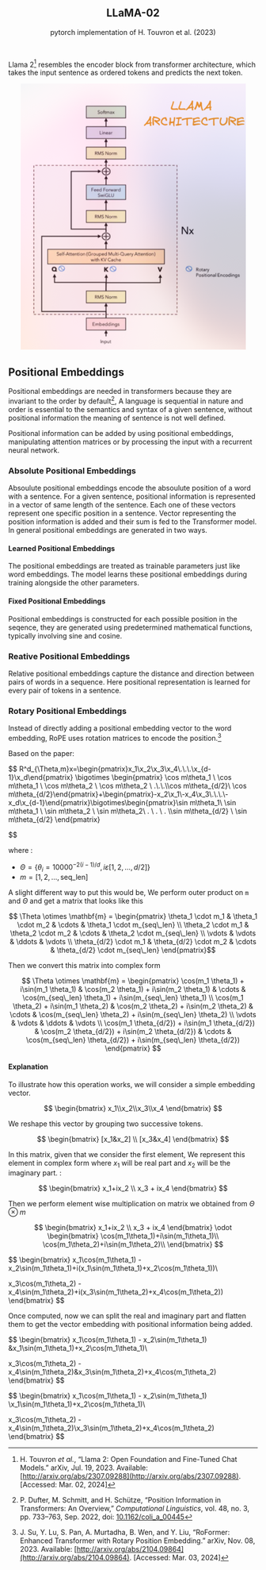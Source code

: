 <h2 align="center">LLaMA-02</h2>
<p align="center">pytorch implementation of H. Touvron  et al. (2023)</p>  
<br>

Llama 2[^1] resembles the encoder block from transformer architecture, which takes the input sentence as ordered tokens and predicts the next token.
<p align="center">
  <img src="/assets/pepper.png" alt="Transformer Network Architecture">
</p>

## Positional Embeddings

Positional embeddings are needed in transformers because they are invariant to the order by default[^2], A language is sequential in nature and order is essential to the semantics and syntax of a given sentence, without positional information the meaning of sentence is not well defined.

Positional information can be added by using positional embeddings, manipulating attention matrices or by processing the input with a recurrent neural network.

### Absolute Positional Embeddings

Absoulute positional embeddings encode the absoulute position of a word with a sentence. For a given sentence, positional information is represented in a vector of same length of the sentence. Each one of these vectors represent one specific position in a sentence. Vector representing the position information is added and their sum is fed to the Transformer model. In general positional embeddings are generated in two ways.

#### Learned Positional Embeddings
The positional embeddings are treated as trainable parameters just like word embeddings. The model learns these positional embeddings during training alongside the other parameters.

#### Fixed Positional Embeddings
 Positional embeddings is constructed for each possible position in the seqence, they are generated using predetermined mathematical functions, typically involving sine and cosine.

### Reative Positional Embeddings
Relative positional embeddings capture the distance and direction between pairs of words in a sequence. Here positional representation is learned for every pair of tokens in a sentence. 

### Rotary Positional Embeddings
Instead of directly adding a positional embedding vector to the word embedding, RoPE uses rotation matrices to encode the position.[^3] 


Based on the paper:

$$
R^d_{\Theta,m}x=\begin{pmatrix}x_1\\x_2\\x_3\\x_4\\.\\.\\.\\x_{d-1}\\x_d\end{pmatrix} \bigotimes \begin{pmatrix} \cos m\theta_1 \\ \cos m\theta_1 \\ \cos m\theta_2 \\ \cos m\theta_2 \\ .\\.\\.\\\cos m\theta_{d/2}\\ \cos m\theta_{d/2}\end{pmatrix}+\begin{pmatrix}-x_2\\x_1\\-x_4\\x_3\\.\\.\\.\\-x_d\\x_{d-1}\end{pmatrix}\bigotimes\begin{pmatrix}\sin m\theta_1\\ \sin m\theta_1 \\ \sin m\theta_2 \\ \sin m\theta_2\\ . \\ . \\ . \\\sin m\theta_{d/2} \\ \sin m\theta_{d/2} \end{pmatrix}

$$

  where :
- $\Theta = \{\theta_i=10000^{-2(i-1)/d},i\varepsilon [1,2,...,d/2]\}$
- $m=[1,2,...,\text{seq\_len}]$

A slight different way to put this would be, We perform outer product on `m` and $\Theta$  and get a matrix that looks like this 

$$
\Theta \otimes \mathbf{m} = \begin{pmatrix} \theta_1 \cdot m_1 & \theta_1 \cdot m_2 & \cdots & \theta_1 \cdot m_{seq\_len} \\ \theta_2 \cdot m_1 & \theta_2 \cdot m_2 & \cdots & \theta_2 \cdot m_{seq\_len} \\ \vdots & \vdots & \ddots & \vdots \\ \theta_{d/2} \cdot m_1 & \theta_{d/2} \cdot m_2 & \cdots & \theta_{d/2} \cdot m_{seq\_len} \end{pmatrix}$$

Then we convert this matrix into complex form

$$
\Theta \otimes \mathbf{m} = \begin{pmatrix} \cos(m_1 \theta_1) + i\sin(m_1 \theta_1) & \cos(m_2 \theta_1) + i\sin(m_2 \theta_1) & \cdots & \cos(m_{seq\_len} \theta_1) + i\sin(m_{seq\_len} \theta_1) \\ \cos(m_1 \theta_2) + i\sin(m_1 \theta_2) & \cos(m_2 \theta_2) + i\sin(m_2 \theta_2) & \cdots & \cos(m_{seq\_len} \theta_2) + i\sin(m_{seq\_len} \theta_2) \\ \vdots & \vdots & \ddots & \vdots \\ \cos(m_1 \theta_{d/2}) + i\sin(m_1 \theta_{d/2}) & \cos(m_2 \theta_{d/2}) + i\sin(m_2 \theta_{d/2}) & \cdots & \cos(m_{seq\_len} \theta_{d/2}) + i\sin(m_{seq\_len} \theta_{d/2}) \end{pmatrix}
$$
#### Explanation

To illustrate how this operation works, we will consider a simple embedding vector.

$$
\begin{bmatrix}
x_1\\x_2\\x_3\\x_4
\end{bmatrix}
$$

We reshape this vector by grouping two successive tokens.

$$
\begin{bmatrix}
[x_1&x_2] \\ [x_3&x_4]
\end{bmatrix}
$$

In this matrix, given that we consider the first element, We represent this element in complex form where $x_1$ will be real part and $x_2$ will be the imaginary part. :

$$
\begin{bmatrix}
x_1+ix_2 \\ x_3 + ix_4
\end{bmatrix}
$$

Then we perform element wise multiplication on matrix we obtained from $\Theta \otimes m$ 

$$
\begin{bmatrix}
x_1+ix_2 \\ x_3 + ix_4
\end{bmatrix}
\odot
\begin{bmatrix}
\cos(m_1\theta_1)+i\sin(m_1\theta_1)\\
\cos(m_1\theta_2)+i\sin(m_1\theta_2)\\
\end{bmatrix}
$$

$$
\begin{bmatrix}
x_1\cos(m_1\theta_1) - x_2\sin(m_1\theta_1)+i(x_1\sin(m_1\theta_1)+x_2\cos(m_1\theta_1))\\

x_3\cos(m_1\theta_2) - x_4\sin(m_1\theta_2)+i(x_3\sin(m_1\theta_2)+x_4\cos(m_1\theta_2))
\end{bmatrix}
$$

Once computed, now we can split the real and imaginary part and flatten them to get the vector embedding with positional information being added.

$$
\begin{bmatrix}
x_1\cos(m_1\theta_1) - x_2\sin(m_1\theta_1) &x_1\sin(m_1\theta_1)+x_2\cos(m_1\theta_1)\\

x_3\cos(m_1\theta_2) - x_4\sin(m_1\theta_2)&x_3\sin(m_1\theta_2)+x_4\cos(m_1\theta_2)
\end{bmatrix}
$$

$$
\begin{bmatrix}
x_1\cos(m_1\theta_1) - x_2\sin(m_1\theta_1) \\x_1\sin(m_1\theta_1)+x_2\cos(m_1\theta_1)\\

x_3\cos(m_1\theta_2) - x_4\sin(m_1\theta_2)\\x_3\sin(m_1\theta_2)+x_4\cos(m_1\theta_2)
\end{bmatrix}
$$


[^1]:H. Touvron _et al._, “Llama 2: Open Foundation and Fine-Tuned Chat Models.” arXiv, Jul. 19, 2023. Available: [http://arxiv.org/abs/2307.09288](http://arxiv.org/abs/2307.09288). [Accessed: Mar. 02, 2024]

[^2]:P. Dufter, M. Schmitt, and H. Schütze, “Position Information in Transformers: An Overview,” _Computational Linguistics_, vol. 48, no. 3, pp. 733–763, Sep. 2022, doi: [10.1162/coli_a_00445](https://doi.org/10.1162/coli_a_00445)

[^3]:J. Su, Y. Lu, S. Pan, A. Murtadha, B. Wen, and Y. Liu, “RoFormer: Enhanced Transformer with Rotary Position Embedding.” arXiv, Nov. 08, 2023. Available: [http://arxiv.org/abs/2104.09864](http://arxiv.org/abs/2104.09864). [Accessed: Mar. 03, 2024]